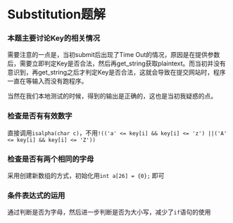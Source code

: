 # Substitution题解

### 本题主要讨论Key的相关情况

需要注意的一点是，当初submit后出现了Time Out的情况，原因是在提供参数后，需要立即判定Key是否合法，然后再get_string获取plaintext。而当初并没有意识到，再get_string之后才判定Key是否合法，这就会导致在提交网站时，程序一直在等输入而没有跑程序。

当然在我们本地测试的时候，得到的输出是正确的，这也是当初我疑惑的点。

### 检查是否有有效数字

直接调用`isalpha(char c)`，不用`!(('a' <= key[i] && key[i] <= 'z') ||('A' <= key[i] && key[i] <= 'Z'))`

### 检查是否有两个相同的字母

采用创建新数组的方式，初始化用`int a[26] = {0};` 即可

### 条件表达式的运用

通过判断是否为字母，然后进一步判断是否为大小写，减少了`if`语句的使用

